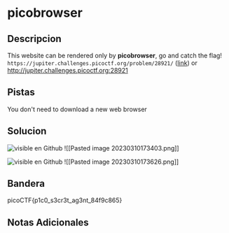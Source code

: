 # picobrowser
## Descripcion
This website can be rendered only by **picobrowser**, go and catch the flag! `https://jupiter.challenges.picoctf.org/problem/28921/` ([link](https://jupiter.challenges.picoctf.org/problem/28921/)) or http://jupiter.challenges.picoctf.org:28921

## Pistas
You don't need to download a new web browser

## Solucion 
![visible en Github](https://github.com/Alexlife2002003/ChallengesCTF/blob/main/Retos-Seguridad/Actividad%2005-%20Retos%20web%20parte%201/Pasted%20image%20230310173403.png)
![[Pasted image 20230310173403.png]]

![visible en Github](https://github.com/Alexlife2002003/ChallengesCTF/blob/main/Retos-Seguridad/Actividad%2005-%20Retos%20web%20parte%201/Pasted%20image%20230310173626.png)
![[Pasted image 20230310173626.png]]

## Bandera
picoCTF{p1c0_s3cr3t_ag3nt_84f9c865}


## Notas Adicionales 